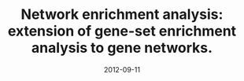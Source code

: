 ---
link: https://dx.doi.org/10.1186/1471-2105-13-226
journal: BMC bioinformatics
title: Network enrichment analysis&#58; extension of gene-set enrichment analysis to gene networks.
date: 2012-09-11
authors: Alexeyenko, A, Lee, W, Pernemalm, M, Guegan, J, Dessen, P, Lazar, V, Lehtiö, J, Pawitan, Y
---